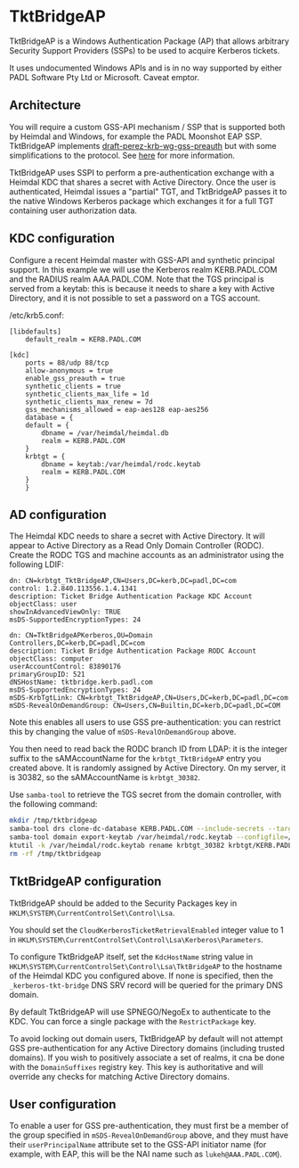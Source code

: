 TktBridgeAP
===========

TktBridgeAP is a Windows Authentication Package (AP) that allows arbitrary Security Support Providers (SSPs) to be used to acquire Kerberos tickets.

It uses undocumented Windows APIs and is in no way supported by either PADL Software Pty Ltd or Microsoft. Caveat emptor.

Architecture
------------

You will require a custom GSS-API mechanism / SSP that is supported both by Heimdal and Windows, for example the PADL Moonshot EAP SSP. TktBridgeAP implements [draft-perez-krb-wg-gss-preauth](https://datatracker.ietf.org/doc/html/draft-perez-krb-wg-gss-preauth) but with some simplifications to the protocol. See [here](https://github.com/heimdal/heimdal/blob/master/lib/gssapi/preauth/README.md) for more information.

TktBridgeAP uses SSPI to perform a pre-authentication exchange with a Heimdal KDC that shares a secret with Active Directory. Once the user is authenticated, Heimdal issues a "partial" TGT, and TktBridgeAP passes it to the native Windows Kerberos package which exchanges it for a full TGT containing user authorization data.

KDC configuration
-----------------

Configure a recent Heimdal master with GSS-API and synthetic principal support. In this example we will use the Kerberos realm KERB.PADL.COM and the RADIUS realm AAA.PADL.COM. Note that the TGS principal is served from a keytab: this is because it needs to share a key with Active Directory, and it is not possible to set a password on a TGS account.

/etc/krb5.conf:

```
[libdefaults]
    default_realm = KERB.PADL.COM

[kdc]
    ports = 88/udp 88/tcp
    allow-anonymous = true
    enable_gss_preauth = true
    synthetic_clients = true
    synthetic_clients_max_life = 1d
    synthetic_clients_max_renew = 7d
    gss_mechanisms_allowed = eap-aes128 eap-aes256
    database = {
	default = {
	    dbname = /var/heimdal/heimdal.db
	    realm = KERB.PADL.COM
	}
	krbtgt = {
	    dbname = keytab:/var/heimdal/rodc.keytab
	    realm = KERB.PADL.COM
	}
    }
```

AD configuration
----------------

The Heimdal KDC needs to share a secret with Active Directory. It will appear to Active Directory as a Read Only Domain Controller (RODC). Create the RODC TGS and machine accounts as an administrator using the following LDIF:

```
dn: CN=krbtgt_TktBridgeAP,CN=Users,DC=kerb,DC=padl,DC=com
control: 1.2.840.113556.1.4.1341
description: Ticket Bridge Authentication Package KDC Account
objectClass: user
showInAdvancedViewOnly: TRUE
msDS-SupportedEncryptionTypes: 24

dn: CN=TktBridgeAPKerberos,OU=Domain Controllers,DC=kerb,DC=padl,DC=com
description: Ticket Bridge Authentication Package RODC Account
objectClass: computer
userAccountControl: 83890176
primaryGroupID: 521
dNSHostName: tktbridge.kerb.padl.com
msDS-SupportedEncryptionTypes: 24
mSDS-KrbTgtLink: CN=krbtgt_TktBridgeAP,CN=Users,DC=kerb,DC=padl,DC=com
mSDS-RevealOnDemandGroup: CN=Users,CN=Builtin,DC=kerb,DC=padl,DC=COM
```

Note this enables all users to use GSS pre-authentication: you can restrict this by changing the value of `mSDS-RevalOnDemandGroup` above.

You then need to read back the RODC branch ID from LDAP: it is the integer suffix to the sAMAccountName for the `krbtgt_TktBridgeAP` entry you created above. It is randomly assigned by Active Directory. On my server, it is 30382, so the sAMAccountName is `krbtgt_30382`.

Use `samba-tool` to retrieve the TGS secret from the domain controller, with the following command:

```bash
mkdir /tmp/tktbridgeap
samba-tool drs clone-dc-database KERB.PADL.COM --include-secrets --targetdir=/tmp/tktbridgeap --server=dc1 -UAdministraotr@KERB.PADL.COM
samba-tool domain export-keytab /var/heimdal/rodc.keytab --configfile=/tmp/tktbridgeap/smb.conf --principal=krbtgt_30382
ktutil -k /var/heimdal/rodc.keytab rename krbtgt_30382 krbtgt/KERB.PADL.COM
rm -rf /tmp/tktbridgeap
```

TktBridgeAP configuration
-------------------------

TktBridgeAP should be added to the Security Packages key in `HKLM\SYSTEM\CurrentControlSet\Control\Lsa`.

You should set the `CloudKerberosTicketRetrievalEnabled` integer value to 1 in `HKLM\SYSTEM\CurrentControlSet\Control\Lsa\Kerberos\Parameters`.

To configure TktBridgeAP itself, set the `KdcHostName` string value in `HKLM\SYSTEM\CurrentControlSet\Control\Lsa\TktBridgeAP` to the hostname of the Heimdal KDC you configured above. If none is specified, then the `_kerberos-tkt-bridge` DNS SRV record will be queried for the primary DNS domain.

By default TktBridgeAP will use SPNEGO/NegoEx to authenticate to the KDC. You can force a single package with the `RestrictPackage` key.

To avoid locking out domain users, TktBridgeAP by default will not attempt GSS pre-authentication for any Active Directory domains (including trusted domains). If you wish to positively associate a set of realms, it cna be done with the `DomainSuffixes` registry key. This key is authoritative and will override any checks for matching Active Directory domains.

User configuration
------------------

To enable a user for GSS pre-authentication, they must first be a member of the group specified in `mSDS-RevealOnDemandGroup` above, and they must have their `userPrincipalName` attribute set to the GSS-API initiator name (for example, with EAP, this will be the NAI name such as `lukeh@AAA.PADL.COM`).
